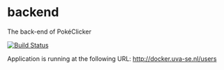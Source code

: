 # backend
The back-end of PokéClicker

[![Build Status](http://jenkins.uva-se.nl/buildStatus/icon?job=Backend)](http://jenkins.uva-se.nl/job/Backend/)

Application is running at the following URL: http://docker.uva-se.nl/users

